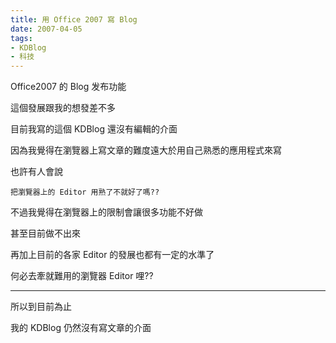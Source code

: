 ```yaml
---
title: 用 Office 2007 寫 Blog
date: 2007-04-05
tags:
- KDBlog
- 科技
---
```

Office2007 的 Blog 发布功能



這個發展跟我的想發差不多

目前我寫的這個 KDBlog 還沒有編輯的介面

因為我覺得在瀏覽器上寫文章的難度遠大於用自己熟悉的應用程式來寫

也許有人會說

`把瀏覽器上的 Editor 用熟了不就好了嗎??`

不過我覺得在瀏覽器上的限制會讓很多功能不好做

甚至目前做不出來

再加上目前的各家 Editor 的發展也都有一定的水準了

何必去牽就難用的瀏覽器 Editor 哩??

---

所以到目前為止

我的 KDBlog 仍然沒有寫文章的介面

